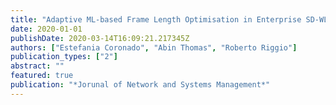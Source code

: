 ```yaml
---
title: "Adaptive ML-based Frame Length Optimisation in Enterprise SD-WLANs"
date: 2020-01-01
publishDate: 2020-03-14T16:09:21.217345Z
authors: ["Estefania Coronado", "Abin Thomas", "Roberto Riggio"]
publication_types: ["2"]
abstract: ""
featured: true
publication: "*Jorunal of Network and Systems Management*"
---
```


